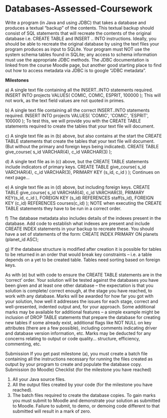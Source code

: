 # Databases-Assessed-Coursework
Write a program (in Java and using JDBC) that takes a database and produces a textual “backup” of the contents. 
This textual backup should consist of SQL statements that will recreate the contents of the original database i.e. CREATE TABLE and INSERT .. INTO instructions. Ideally, you should be able to recreate the 
original database by using the text files your program produces as input to SQLite. 
Your program must NOT use the system schema tables found in SQLite; any access to schema information must use the appropriate JDBC methods. The JDBC documentation is linked from the course Moodle page, but another good starting place to find out how to access metadata via JDBC is to google “JDBC metadata”. 

**Milestones**

a) A single text file containing all the INSERT..INTO statements required. 
INSERT INTO projects VALUES( COMIC, COMIC, ESPRIT, 100000 ); 
This will not work, as the text field values are not quoted in primes. 

b) A single text file containing all the correct INSERT..INTO statements required. 
INSERT INTO projects VALUES( 'COMIC', 'COMIC', 'ESPRIT', 100000 ); 
To test this, we will provide you with the CREATE TABLE statements required to create the 
tables that your text file will document. 

c) A single text file as in (b) above, but also contains at the start the CREATE TABLE statements that 
create the tables that your text file will document. (But without the primary and foreign keys 
being indicated). 
CREATE TABLE give_course( 
s_id VARCHAR(4), 
c_id VARCHAR(3) 
); 

d) A single text file as in (c) above, but the CREATE TABLE statements include indicators of primary 
keys. 
CREATE TABLE give_course( 
s_id VARCHAR(4), 
c_id VARCHAR(3), 
PRIMARY KEY (s_id, c_id ) 
); 
Continues on next page… 

e) A single text file as in (d) above, but including foreign keys. 
CREATE TABLE give_course( 
s_id VARCHAR(4), 
c_id VARCHAR(3), 
PRIMARY KEY(s_id, c_id ), 
FOREIGN KEY (s_id) REFERENCES staff(s_id), 
FOREIGN KEY (c_id) REFERENCES courses(c_id) 
); 
NOTE when executing the CREATE TABLE statements they have to be run in a correct order. 

f) 
The database metadata also includes details of the indexes present in the database. Add code to 
establish what indexes are present and include CREATE INDEX statements in your backup to 
recreate these. You should have a set of statements of the form: 
CREATE INDEX PRIMARY ON planets (planet_id ASC); 

g) If the database structure is modified after creation it is possible for tables to be returned in an 
order that would break key constraints – i.e. a table depends on a yet to be created table. Tables 
need sorting based on foreign keys. 


As with (e) but with code to ensure the CREATE TABLE statements are in the ‘correct’ order. 
Your solution will be tested against the databases you have been given and at least one other database – the expectation is that you solution is complete/ correct enough, at the stage you have reached, to work with any database. Marks will be awarded for how far you got with your solution, how well it addresses the issues for each stage, correct and well-presented, indented output and, for your approach. Some additional marks may be available for additional features – a simple example might be inclusion of DROP TABLE statements that prepare the database for creating new tables if some already exist, additional flags like NOT NULL on key attributes (there are a few possible), including comments indicating driver and database version information, etc. Marks may be deducted for any concerns relating to output or code quality… structure, efficiency, commenting, etc. 

Submission 
If you get past milestone (a), you must create a batch file containing all the instructions necessary for running the files created as output by your program to create and populate the database copy. 
Submission (to Moodle) Checklist (for the milestone you have reached) 
1. All your Java source files. 
2. All the output files created by your code (for the milestone you have reached). 
3. The batch files required to create the database copies. 
To gain marks you must submit to Moodle and demonstrate your solution as submitted to Moodle. 
Failure to submit, to demo, or demoing code different to that submitted will result in a mark of zero.
